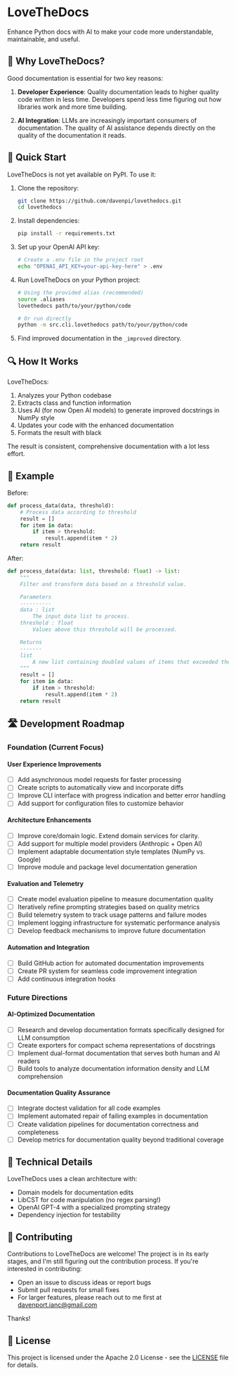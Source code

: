 # LoveTheDocs

Enhance Python docs with AI to make your code more understandable, maintainable,
and useful.

## 🌟 Why LoveTheDocs?

Good documentation is essential for two key reasons:

1. **Developer Experience**: Quality documentation leads to higher quality code written in less time. Developers spend less time figuring out how libraries work and more time building.

2. **AI Integration**: LLMs are increasingly important consumers of documentation. The quality of AI assistance depends directly on the quality of the documentation it reads.

## 🚀 Quick Start

LoveTheDocs is not yet available on PyPI. To use it:

1. Clone the repository:

   ```bash
   git clone https://github.com/davenpi/lovethedocs.git
   cd lovethedocs
   ```

2. Install dependencies:

   ```bash
   pip install -r requirements.txt
   ```

3. Set up your OpenAI API key:

   ```bash
   # Create a .env file in the project root
   echo "OPENAI_API_KEY=your-api-key-here" > .env
   ```

4. Run LoveTheDocs on your Python project:

   ```bash
   # Using the provided alias (recommended)
   source .aliases
   lovethedocs path/to/your/python/code

   # Or run directly
   python -m src.cli.lovethedocs path/to/your/python/code
   ```

5. Find improved documentation in the `_improved` directory.

## 🔍 How It Works

LoveTheDocs:

1. Analyzes your Python codebase
2. Extracts class and function information
3. Uses AI (for now Open AI models) to generate improved docstrings in NumPy style
4. Updates your code with the enhanced documentation
5. Formats the result with black

The result is consistent, comprehensive documentation with a lot less effort.

## 🎯 Example

Before:

```python
def process_data(data, threshold):
    # Process data according to threshold
    result = []
    for item in data:
        if item > threshold:
            result.append(item * 2)
    return result
```

After:

```python
def process_data(data: list, threshold: float) -> list:
    """
    Filter and transform data based on a threshold value.

    Parameters
    ----------
    data : list
        The input data list to process.
    threshold : float
        Values above this threshold will be processed.

    Returns
    -------
    list
        A new list containing doubled values of items that exceeded the threshold.
    """
    result = []
    for item in data:
        if item > threshold:
            result.append(item * 2)
    return result
```

## 🛣️ Development Roadmap

### Foundation (Current Focus)

#### User Experience Improvements

- [ ] Add asynchronous model requests for faster processing
- [ ] Create scripts to automatically view and incorporate diffs
- [ ] Improve CLI interface with progress indication and better error handling
- [ ] Add support for configuration files to customize behavior

#### Architecture Enhancements

- [ ] Improve core/domain logic. Extend domain services for clarity.
- [ ] Add support for multiple model providers (Anthropic + Open AI)
- [ ] Implement adaptable documentation style templates (NumPy vs. Google)
- [ ] Improve module and package level documentation generation

#### Evaluation and Telemetry

- [ ] Create model evaluation pipeline to measure documentation quality
- [ ] Iteratively refine prompting strategies based on quality metrics
- [ ] Build telemetry system to track usage patterns and failure modes
- [ ] Implement logging infrastructure for systematic performance analysis
- [ ] Develop feedback mechanisms to improve future documentation

#### Automation and Integration

- [ ] Build GitHub action for automated documentation improvements
- [ ] Create PR system for seamless code improvement integration
- [ ] Add continuous integration hooks

### Future Directions

#### AI-Optimized Documentation

- [ ] Research and develop documentation formats specifically designed for LLM consumption
- [ ] Create exporters for compact schema representations of docstrings
- [ ] Implement dual-format documentation that serves both human and AI readers
- [ ] Build tools to analyze documentation information density and LLM comprehension

#### Documentation Quality Assurance

- [ ] Integrate doctest validation for all code examples
- [ ] Implement automated repair of failing examples in documentation
- [ ] Create validation pipelines for documentation correctness and completeness
- [ ] Develop metrics for documentation quality beyond traditional coverage

## 🧰 Technical Details

LoveTheDocs uses a clean architecture with:

- Domain models for documentation edits
- LibCST for code manipulation (no regex parsing!)
- OpenAI GPT-4 with a specialized prompting strategy
- Dependency injection for testability

## 👥 Contributing

Contributions to LoveTheDocs are welcome! The project is in its early stages, and I'm
still figuring out the contribution process. If you're interested in contributing:

- Open an issue to discuss ideas or report bugs
- Submit pull requests for small fixes
- For larger features, please reach out to me first at davenport.ianc@gmail.com

Thanks!

## 📄 License

This project is licensed under the Apache 2.0 License - see the [LICENSE](LICENSE) file
for details.
